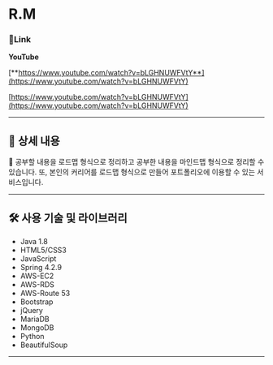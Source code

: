 # R.M


### 🔗Link

**YouTube**

[**https://www.youtube.com/watch?v=bLGHNUWFVtY**](https://www.youtube.com/watch?v=bLGHNUWFVtY)

[https://www.youtube.com/watch?v=bLGHNUWFVtY](https://www.youtube.com/watch?v=bLGHNUWFVtY)

---

## 📖 상세 내용

<aside>
🦁 공부할 내용을 로드맵 형식으로 정리하고 공부한 내용을 마인드맵 형식으로 정리할 수 있습니다. 또, 본인의 커리어를 로드맵 형식으로 만들어 포트폴리오에 이용할 수 있는 서비스입니다.

</aside>

---

## 🛠️ 사용 기술 및 라이브러리

- Java 1.8
- HTML5/CSS3
- JavaScript
- Spring 4.2.9
- AWS-EC2
- AWS-RDS
- AWS-Route 53
- Bootstrap
- jQuery
- MariaDB
- MongoDB
- Python
- BeautifulSoup

---
